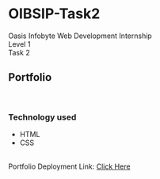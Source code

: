 # OIBSIP-Task2
Oasis Infobyte Web Development Internship
<br>
Level 1<br>
Task 2<br>
<h2>Portfolio</h2><br>
<h3>Technology used</h3>
<ul>
<li>HTML</li>
<li>CSS</li>
</ul>
<br>
Portfolio Deployment Link: <a href='https://aditig2020.github.io/OIBSIP-Task2/'>Click Here</a>
